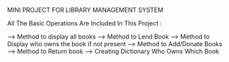 MINI PROJECT FOR LIBRARY MANAGEMENT SYSTEM

All The Basic Operations Are Included In This Project :

--> Method to display all books
--> Method to Lend Book
--> Method to Display who owns the book if not present
--> Method to Add/Donate Books
--> Method to Return book
--> Creating Dictionary Who Owns Which Book
